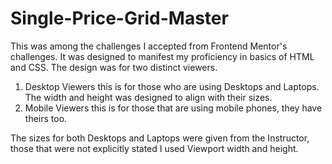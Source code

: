 # Single-Price-Grid-Master
This was among the challenges I accepted from Frontend Mentor's challenges.
It was designed to manifest my proficiency in basics of HTML and CSS. The design was for two distinct viewers.
1. Desktop Viewers this is for those who are using Desktops and Laptops. The width and height was designed to align with their sizes.
2. Mobile Viewers this is for those that are using mobile phones, they have theirs too.

The sizes for both Desktops and Laptops were given from the Instructor, those that were not explicitly stated I used Viewport width and height.